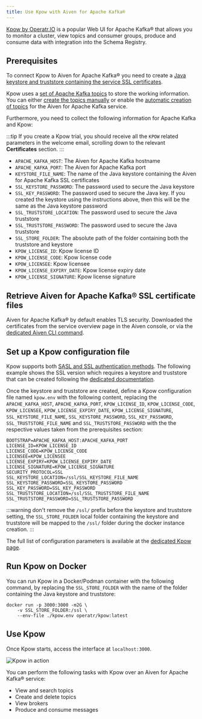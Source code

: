 ```yaml
---
title: Use Kpow with Aiven for Apache Kafka®
---
```


[Kpow by Operatr.IO](https://kpow.io/start) is a popular Web UI for
Apache Kafka® that allows you to monitor a cluster, view topics and
consumer groups, produce and consume data with integration into the
Schema Registry.

## Prerequisites

To connect Kpow to Aiven for Apache Kafka® you need to create a
[Java keystore and truststore containing the service SSL certificates](keystore-truststore).

Kpow uses a [set of Apache Kafka
topics](https://docs.kpow.io/installation/minimum-acl-permissions) to
store the working information. You can either
[create the topics manually](create-topic) or enable the
[automatic creation of topics](create-topics-automatically) for the Aiven for Apache Kafka service.

Furthermore, you need to collect the following information for Apache
Kafka and Kpow:

:::tip
If you create a Kpow trial, you should receive all the `KPOW` related
parameters in the welcome email, scrolling down to the relevant
**Certificates** section.
:::

-   `APACHE_KAFKA_HOST`: The Aiven for Apache Kafka hostname
-   `APACHE_KAFKA_PORT`: The Aiven for Apache Kafka port
-   `KEYSTORE_FILE_NAME`: The name of the Java keystore containing the
    Aiven for Apache Kafka SSL certificates
-   `SSL_KEYSTORE_PASSWORD`: The password used to secure the Java
    keystore
-   `SSL_KEY_PASSWORD`: The password used to secure the Java key. If you
    created the keystore using the instructions above, then this will be
    the same as the Java keystore password
-   `SSL_TRUSTSTORE_LOCATION`: The password used to secure the Java
    truststore
-   `SSL_TRUSTSTORE_PASSWORD`: The password used to secure the Java
    truststore
-   `SSL_STORE_FOLDER`: The absolute path of the folder containing both
    the truststore and keystore
-   `KPOW_LICENSE_ID`: Kpow license ID
-   `KPOW_LICENSE_CODE`: Kpow license code
-   `KPOW_LICENSEE`: Kpow licensee
-   `KPOW_LICENSE_EXPIRY_DATE`: Kpow license expiry date
-   `KPOW_LICENSE_SIGNATURE`: Kpow license signature

## Retrieve Aiven for Apache Kafka® SSL certificate files

Aiven for Apache Kafka® by default enables TLS security. Downloaded the
certificates from the service overview page in the Aiven console, or via
the
[dedicated Aiven CLI command](/docs/tools/cli/service/user#avn_service_user_creds_download).

## Set up a Kpow configuration file

Kpow supports both
[SASL and SSL authentication methods](../concepts/auth-types). The following example shows the SSL version which requires
a keystore and truststore that can be created following the
[dedicated documentation](keystore-truststore).

Once the keystore and truststore are created, define a Kpow
configuration file named `kpow.env` with the following content,
replacing the `APACHE_KAFKA_HOST`, `APACHE_KAFKA_PORT`,
`KPOW_LICENSE_ID`, `KPOW_LICENSE_CODE`, `KPOW_LICENSEE`,
`KPOW_LICENSE_EXPIRY_DATE`, `KPOW_LICENSE_SIGNATURE`,
`SSL_KEYSTORE_FILE_NAME`, `SSL_KEYSTORE_PASSWORD`, `SSL_KEY_PASSWORD`,
`SSL_TRUSTSTORE_FILE_NAME` and `SSL_TRUSTSTORE_PASSWORD` with the the
respective values taken from the prerequisites section:

```
BOOTSTRAP=APACHE_KAFKA_HOST:APACHE_KAFKA_PORT
LICENSE_ID=KPOW_LICENSE_ID
LICENSE_CODE=KPOW_LICENSE_CODE
LICENSEE=KPOW_LICENSEE
LICENSE_EXPIRY=KPOW_LICENSE_EXPIRY_DATE
LICENSE_SIGNATURE=KPOW_LICENSE_SIGNATURE
SECURITY_PROTOCOL=SSL
SSL_KEYSTORE_LOCATION=/ssl/SSL_KEYSTORE_FILE_NAME
SSL_KEYSTORE_PASSWORD=SSL_KEYSTORE_PASSWORD
SSL_KEY_PASSWORD=SSL_KEY_PASSWORD
SSL_TRUSTSTORE_LOCATION=/ssl/SSL_TRUSTSTORE_FILE_NAME
SSL_TRUSTSTORE_PASSWORD=SSL_TRUSTSTORE_PASSWORD
```

:::warning
don't remove the `/ssl/` prefix before the keystore and truststore
setting, the `SSL_STORE_FOLDER` local folder containing the keystore and
truststore will be mapped to the `/ssl/` folder during the docker
instance creation.
:::

The full list of configuration parameters is available at the [dedicated
Kpow page](https://docs.kpow.io/config/environment-variables).

## Run Kpow on Docker

You can run Kpow in a Docker/Podman container with the following
command, by replacing the `SSL_STORE_FOLDER` with the name of the folder
containing the Java keystore and truststore:

```
docker run -p 3000:3000 -m2G \
    -v SSL_STORE_FOLDER:/ssl \
    --env-file ./kpow.env operatr/kpow:latest
```

## Use Kpow

Once Kpow starts, access the interface at `localhost:3000`.

![Kpow in action](/images/products/kafka/kpow.jpg)

You can perform the following tasks with Kpow over an Aiven for Apache
Kafka® service:

-   View and search topics
-   Create and delete topics
-   View brokers
-   Produce and consume messages
